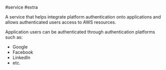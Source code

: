 #service #extra

A service that helps integrate platform authentication onto applications and allows authenticated users access to AWS resources.

Application users can be authenticated through authentication platforms such as:
- Google
- Facebook
- LinkedIn
- etc.